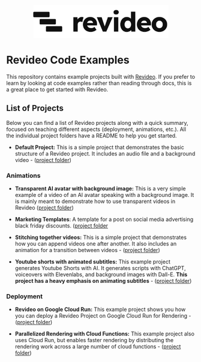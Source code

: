 <br/>
<p align="center">
  <a href="https://re.video">
    <picture>
      <source media="(prefers-color-scheme: dark)" srcset="./logo_dark.svg">
      <img width="360" alt="Revideo logo" src="./logo.svg">
    </picture>
  </a>
</p>


# Revideo Code Examples

This repository contains example projects built with [Revideo](https://github.com/redotvideo/revideo). If you prefer to learn by looking at code examples rather than reading through docs, this is a great place to get started with Revideo.

## List of Projects

Below you can find a list of Revideo projects along with a quick summary, focused on teaching different aspects (deployment, animations, etc.). All the individual project folders have a README to help you get started.

- **Default Project:** This is a simple project that demonstrates the basic structure of a Revideo project. It includes an audio file and a background video - ([project folder](https://github.com/redotvideo/revideo-examples/tree/main/default))

### Animations

- **Transparent AI avatar with background image:** This is a very simple example of a video of an AI avatar speaking with a background image. It is mainly meant to demonstrate how to use transparent videos in Revideo ([project folder](https://github.com/redotvideo/revideo-examples/tree/main/avatar-with-background))

- **Marketing Templates**: A template for a post on social media advertising black friday discounts. ([project folder](https://github.com/redotvideo/examples/tree/main/marketing-templates)

- **Stitching together videos:** This is a simple project that demonstrates how you can append videos one after another. It also includes an animation for a transition between videos - ([project folder](https://github.com/redotvideo/revideo-examples/tree/main/stitching-videos))

- **Youtube shorts with animated subtitles:** This example project generates Youtube Shorts with AI. It generates scripts with ChatGPT, voiceovers with Elevenlabs, and background images with Dall-E. **This project has a heavy emphasis on animating subtitles** - ([project folder](https://github.com/redotvideo/revideo-examples/tree/main/youtube-shorts))


### Deployment

- **Revideo on Google Cloud Run:** This example project shows you how you can deploy a Revideo Project on Google Cloud Run for Rendering - ([project folder](https://github.com/redotvideo/revideo-examples/tree/main/google-cloud-run))

- **Parallelized Rendering with Cloud Functions:** This example project also uses Cloud Run, but enables faster rendering by distributing the rendering work across a large number of cloud functions - ([project folder](https://github.com/redotvideo/revideo-examples/tree/main/google-cloud-run-parallelized))
